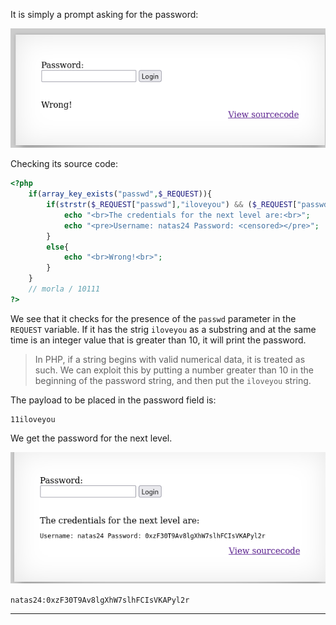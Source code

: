 
It is simply a prompt asking for the password:

![](./screenshots/23-1.png)

Checking its source code:

``` PHP
<?php
    if(array_key_exists("passwd",$_REQUEST)){
        if(strstr($_REQUEST["passwd"],"iloveyou") && ($_REQUEST["passwd"] > 10 )){
            echo "<br>The credentials for the next level are:<br>";
            echo "<pre>Username: natas24 Password: <censored></pre>";
        }
        else{
            echo "<br>Wrong!<br>";
        }
    }
    // morla / 10111
?> 
```

We see that it checks for the presence of the `passwd` parameter in the `REQUEST` variable. If it has the strig `iloveyou` as a substring and at the same time is an integer value that is greater than 10, it will print the password.

> In PHP, if a string begins with valid numerical data, it is treated as such.
> We can exploit this by putting a number greater than 10 in the beginning of the password string, and then put the `iloveyou` string.

The payload to be placed in the password field is:

```
11iloveyou
```

We get the password for the next level.

![](./screenshots/23-2.png)

`natas24:0xzF30T9Av8lgXhW7slhFCIsVKAPyl2r`

---
